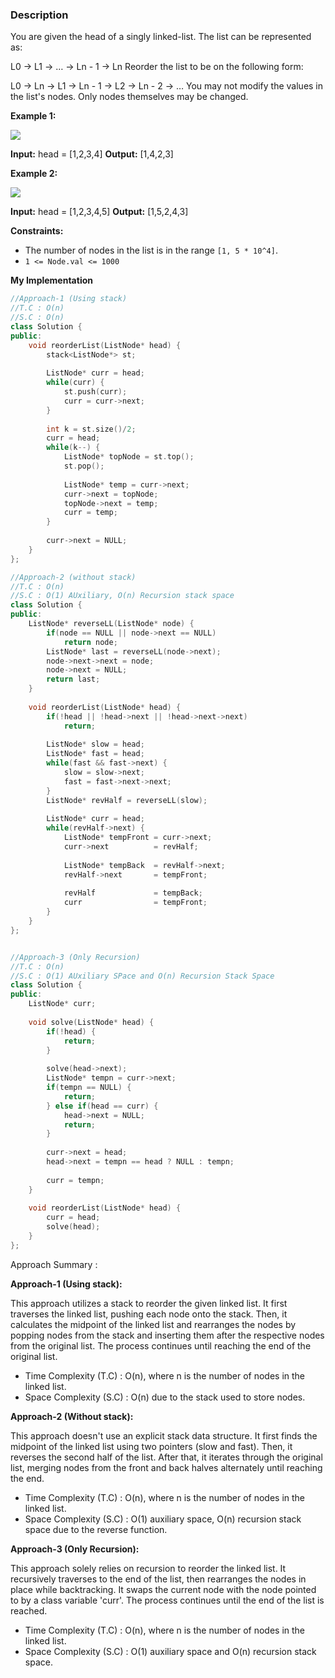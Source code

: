 ### Description

You are given the head of a singly linked-list. The list can be represented as:

L0 → L1 → … → Ln - 1 → Ln
Reorder the list to be on the following form:

L0 → Ln → L1 → Ln - 1 → L2 → Ln - 2 → …
You may not modify the values in the list's nodes. Only nodes themselves may be changed.

**Example 1:**

![](https://assets.leetcode.com/uploads/2021/03/04/reorder1linked-list.jpg)

**Input:** head = [1,2,3,4]
**Output:** [1,4,2,3]

**Example 2:**

![](https://assets.leetcode.com/uploads/2021/03/09/reorder2-linked-list.jpg)

**Input:** head = [1,2,3,4,5]
**Output:** [1,5,2,4,3]

**Constraints:**

- The number of nodes in the list is in the range `[1, 5 * 10^4]`.
- `1 <= Node.val <= 1000`

**My Implementation**

```cpp
//Approach-1 (Using stack)
//T.C : O(n)
//S.C : O(n)
class Solution {
public:
    void reorderList(ListNode* head) {
        stack<ListNode*> st;
        
        ListNode* curr = head;
        while(curr) {
            st.push(curr);
            curr = curr->next;
        }
        
        int k = st.size()/2;
        curr = head;
        while(k--) {
            ListNode* topNode = st.top();
            st.pop();
            
            ListNode* temp = curr->next;
            curr->next = topNode;
            topNode->next = temp;
            curr = temp;
        }
        
        curr->next = NULL;
    }
};

//Approach-2 (without stack)
//T.C : O(n)
//S.C : O(1) AUxiliary, O(n) Recursion stack space
class Solution {
public:
    ListNode* reverseLL(ListNode* node) {
        if(node == NULL || node->next == NULL)
            return node;
        ListNode* last = reverseLL(node->next);
        node->next->next = node;
        node->next = NULL;
        return last;
    }
    
    void reorderList(ListNode* head) {
        if(!head || !head->next || !head->next->next)
            return;
        
        ListNode* slow = head;
        ListNode* fast = head;
        while(fast && fast->next) {
            slow = slow->next;
            fast = fast->next->next;
        }
        ListNode* revHalf = reverseLL(slow);
        
        ListNode* curr = head;
        while(revHalf->next) {
            ListNode* tempFront = curr->next;
            curr->next          = revHalf;
            
            ListNode* tempBack  = revHalf->next;
            revHalf->next       = tempFront;
            
            revHalf             = tempBack;
            curr                = tempFront;
        }
    }
};


//Approach-3 (Only Recursion)
//T.C : O(n)
//S.C : O(1) AUxiliary SPace and O(n) Recursion Stack Space
class Solution {
public:
    ListNode* curr;
    
    void solve(ListNode* head) {
        if(!head) {
            return;
        }
        
        solve(head->next);
        ListNode* tempn = curr->next;
        if(tempn == NULL) {
            return;
        } else if(head == curr) {
            head->next = NULL;
            return;
        }
        
        curr->next = head;
        head->next = tempn == head ? NULL : tempn;
        
        curr = tempn;
    }
    
    void reorderList(ListNode* head) {
        curr = head;
        solve(head);
    }
};
```

Approach Summary : 

**Approach-1 (Using stack):**

This approach utilizes a stack to reorder the given linked list. It first traverses the linked list, pushing each node onto the stack. Then, it calculates the midpoint of the linked list and rearranges the nodes by popping nodes from the stack and inserting them after the respective nodes from the original list. The process continues until reaching the end of the original list.

- Time Complexity (T.C) : O(n), where n is the number of nodes in the linked list.
- Space Complexity (S.C) : O(n) due to the stack used to store nodes.

**Approach-2 (Without stack):**

This approach doesn't use an explicit stack data structure. It first finds the midpoint of the linked list using two pointers (slow and fast). Then, it reverses the second half of the list. After that, it iterates through the original list, merging nodes from the front and back halves alternately until reaching the end.

- Time Complexity (T.C) : O(n), where n is the number of nodes in the linked list.
- Space Complexity (S.C) : O(1) auxiliary space, O(n) recursion stack space due to the reverse function.

**Approach-3 (Only Recursion):**

This approach solely relies on recursion to reorder the linked list. It recursively traverses to the end of the list, then rearranges the nodes in place while backtracking. It swaps the current node with the node pointed to by a class variable 'curr'. The process continues until the end of the list is reached.

- Time Complexity (T.C) : O(n), where n is the number of nodes in the linked list.
- Space Complexity (S.C) : O(1) auxiliary space and O(n) recursion stack space.



